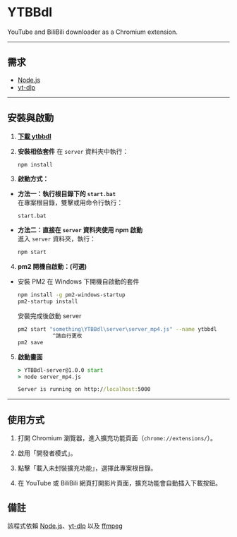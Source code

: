 
# YTBBdl

YouTube and BiliBili downloader as a Chromium extension.

---

## 需求

- [Node.js](https://nodejs.org/zh-tw/download/current)
- [yt-dlp](https://github.com/yt-dlp/yt-dlp)

---

## 安裝與啟動

1. **[下載 ytbbdl](https://github.com/yangyx30678/YTBBdl/releases)**

2. **安裝相依套件**
   在 `server` 資料夾中執行：  
   ```bash
   npm install
   ```

3. **啟動方式：**

- **方法一：執行根目錄下的 `start.bat`**  
  在專案根目錄，雙擊或用命令行執行：  
  ```
  start.bat
  ```

- **方法二：直接在 `server` 資料夾使用 npm 啟動**  
  進入 `server` 資料夾，執行：  
  ```bash
  npm start
  ```

4. **pm2 開機自啟動：(可選)**

- 安裝 PM2 在 Windows 下開機自啟動的套件
  ```bash
  npm install -g pm2-windows-startup
  pm2-startup install
  ```
  安裝完成後啟動 server
  ```bash
  pm2 start "something\YTBBdl\server\server_mp4.js" --name ytbbdl
             ^請自行更改
  pm2 save
  ```
5. **啟動畫面**

    ```cmd
    > YTBBdl-server@1.0.0 start
    > node server_mp4.js

    Server is running on http://localhost:5000
    ```

---

## 使用方式

1. 打開 Chromium 瀏覽器，進入擴充功能頁面（`chrome://extensions/`）。

2. 啟用「開發者模式」。

3. 點擊「載入未封裝擴充功能」，選擇此專案根目錄。

4. 在 YouTube 或 BiliBili 網頁打開影片頁面，擴充功能會自動插入下載按鈕。

## 備註
該程式依賴 [Node.js](https://nodejs.org/zh-tw/download/current)、[yt-dlp](https://github.com/yt-dlp/yt-dlp) 以及 [ffmpeg](https://ffmpeg.org/)